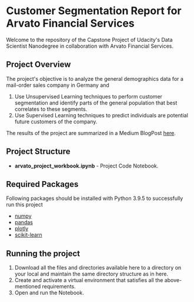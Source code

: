 # Customer Segmentation Report for Arvato Financial Services
Welcome to the repository of the Capstone Project of Udacity's Data Scientist Nanodegree in collaboration with Arvato Financial Services.

## Project Overview
The project's objective is to analyze the general demographics data for a mail-order sales company in Germany and 
1. Use Unsupervised Learning techniques to perform customer segmentation and identify parts of the general population that best correlates to these segments.
2. Use Supervised Learning techniques to predict individuals are potential future customers of the company.

The results of the project are summarized in a Medium BlogPost [here](https://medium.com/@vaiibhavgupta/customer-segmentation-report-for-arvato-financial-services-a-udacity-nanodegree-project-8972c01dd748).

## Project Structure
- **arvato_project_workbook.ipynb** - Project Code Notebook.

## Required Packages
Following packages should be installed with Python 3.9.5 to successfully run this project
- [numpy](https://pypi.org/project/numpy/)
- [pandas](https://pypi.org/project/pandas/)
- [plotly](https://pypi.org/project/plotly/)
- [scikit-learn](https://pypi.org/project/scikit-learn/)

## Running the project
1. Download all the files and directories available here to a directory on your local and maintain the same directory structure as in here.
2. Create and activate a virtual environment that satisfies all the above-mentioned requirements.
3. Open and run the Notebook.
